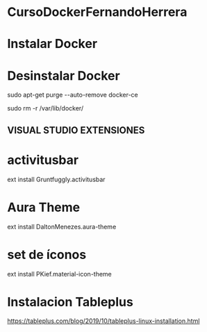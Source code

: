 # CursoDockerFernandoHerrera


# Instalar Docker





# Desinstalar Docker

sudo apt-get purge --auto-remove docker-ce

sudo rm -r /var/lib/docker/


## VISUAL STUDIO EXTENSIONES


# activitusbar
ext install Gruntfuggly.activitusbar

# Aura Theme
ext install DaltonMenezes.aura-theme

# set de íconos
ext install PKief.material-icon-theme


# Instalacion Tableplus

https://tableplus.com/blog/2019/10/tableplus-linux-installation.html



